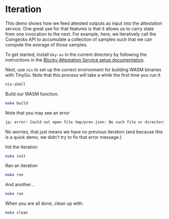 # Iteration

This demo shows how we feed attested outputs as input into the attestation
service. One great use for that features is that it allows us to carry state
from one invocation to the next. For example, here, we iteratively call the
Coingecko API to accumulate a collection of samples such that we can compute
the average of those samples.

To get started, install `bky-as` in the current directory by following the
instructions in the
[Blocky Attestation Service setup documentation](https://blocky-docs.redocly.app/attestation-service/setup).

Next, use `nix` to set up the correct environment for building WASM binaries 
with TinyGo. Note that this process will take a while the first time you run it.

```bash
nix-shell
```

Build our WASM function.

```bash
make build
```

Note that you may see an error

```bash
jq: error: Could not open file tmp/prev.json: No such file or directory
```

No worries, that just means we have no previous iteration (and because this is
a quick demo, we didn't try to fix that error message.)

Init the iteration

```bash
make init
```

Ran an iteration

```bash
make run
```

And another...

```bash
make run
```

When you are all done, clean up with:

```bash
make clean
```


